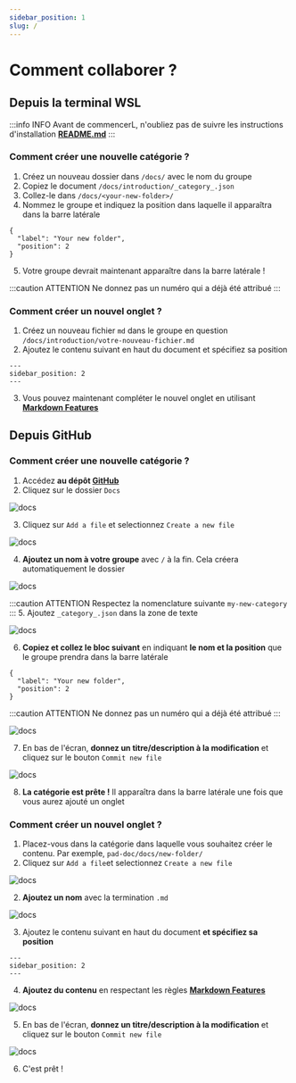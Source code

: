 ```yaml
---
sidebar_position: 1
slug: /
---
```

# Comment collaborer ?

## Depuis la terminal WSL

:::info INFO
Avant de commencerL, n'oubliez pas de suivre les instructions d'installation **[README.md](https://github.com/e-PSHAD/pad-doc)**
:::

### Comment créer une nouvelle catégorie ?

1. Créez un nouveau dossier dans `/docs/` avec le nom du groupe
2. Copiez le document `/docs/introduction/_category_.json`
3. Collez-le dans `/docs/<your-new-folder>/`
4. Nommez le groupe et indiquez la position dans laquelle il apparaîtra dans la barre latérale
```
{
  "label": "Your new folder",
  "position": 2
}
```
5. Votre groupe devrait maintenant apparaître dans la barre latérale !

:::caution ATTENTION
Ne donnez pas un numéro qui a déjà été attribué
:::


### Comment créer un nouvel onglet ?

1. Créez un nouveau fichier `md` dans le groupe en question `/docs/introduction/votre-nouveau-fichier.md`
2. Ajoutez le contenu suivant en haut du document et spécifiez sa position
```
---
sidebar_position: 2
---
```
3. Vous pouvez maintenant compléter le nouvel onglet en utilisant **[Markdown Features](https://docusaurus.io/docs/next/markdown-features)**

## Depuis GitHub

### Comment créer une nouvelle catégorie ?

1. Accédez **au dépôt [GitHub](https://github.com/e-PSHAD/pad-doc)**
2. Cliquez sur le dossier `Docs`

![docs](/img/docs.png)

3. Cliquez sur `Add a file` et selectionnez `Create a new file`

![docs](/img/create-new-file.png)

4. **Ajoutez un nom à votre groupe** avec `/` à la fin. Cela créera automatiquement le dossier

![docs](/img/automatique-creation.png)

:::caution ATTENTION
Respectez la nomenclature suivante `my-new-category`
:::
5. Ajoutez `_category_.json` dans la zone de texte

![docs](/img/category-json.png)

6. **Copiez et collez le bloc suivant** en indiquant **le nom et la position** que le groupe prendra dans la barre latérale
```
{
  "label": "Your new folder",
  "position": 2
}
```

:::caution ATTENTION
Ne donnez pas un numéro qui a déjà été attribué
:::

![docs](/img/complete-category-json.png)

7. En bas de l'écran, **donnez un titre/description à la modification** et cliquez sur le bouton `Commit new file`

![docs](/img/new-commit.png)

8. **La catégorie est prête !** Il apparaîtra dans la barre latérale une fois que vous aurez ajouté un onglet


### Comment créer un nouvel onglet ?

1. Placez-vous dans la catégorie dans laquelle vous souhaitez créer le contenu. Par exemple, `pad-doc/docs/new-folder/`
2. Cliquez sur `Add a file`et selectionnez `Create a new file`

![docs](/img/create-new-file.png)

2. **Ajoutez un nom** avec la termination `.md`

![docs](/img/intro-md.png)

3. Ajoutez le contenu suivant en haut du document **et spécifiez sa position**
```
---
sidebar_position: 2
---
```

4. **Ajoutez du contenu** en respectant les règles **[Markdown Features](https://docusaurus.io/docs/next/markdown-features)**

![docs](/img/create-content.png)

5. En bas de l'écran, **donnez un titre/description à la modification** et cliquez sur le bouton `Commit new file`

![docs](/img/commit-tab.png)

6. C'est prêt ! 